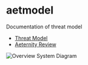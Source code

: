 # aetmodel
Documentation of threat model

- [Threat Model](https://github.com/aeternity/aetmodel/blob/master/ThreatModel.md)
- [Aeternity Review](https://github.com/aeternity/aetmodel/blob/master/Aeternity_Review_0.5.pdf)



![Overview System Diagram](https://github.com/Aeternity/aetmodel/blob/master/epoch-system-diagram.jpeg)


